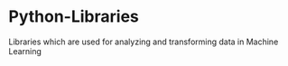 # Python-Libraries
Libraries which are used for analyzing and transforming data in Machine Learning
